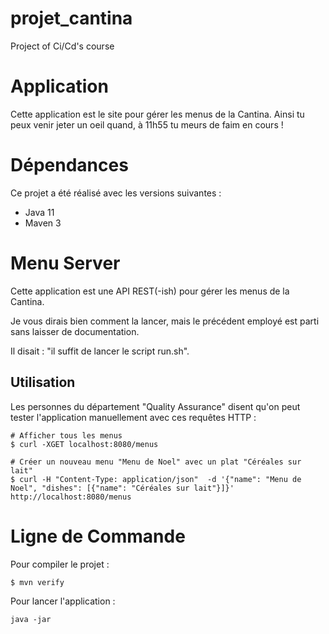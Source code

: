 # projet_cantina
Project of Ci/Cd's course

# Application

Cette application est le site pour gérer les menus de la Cantina. Ainsi tu peux venir jeter un oeil quand, à 11h55 tu meurs de faim en cours !

# Dépendances

Ce projet a été réalisé avec les versions suivantes : 

- Java 11
- Maven 3

# Menu Server

Cette application est une API REST(-ish) pour gérer les menus de la Cantina.

Je vous dirais bien comment la lancer, mais le précédent employé est parti sans laisser de documentation.

Il disait : "il suffit de lancer le script run.sh".

## Utilisation

Les personnes du département "Quality Assurance" disent qu'on peut tester l'application manuellement avec ces requêtes HTTP :

```shell
# Afficher tous les menus
$ curl -XGET localhost:8080/menus

# Créer un nouveau menu "Menu de Noel" avec un plat "Céréales sur lait"
$ curl -H "Content-Type: application/json"  -d '{"name": "Menu de Noel", "dishes": [{"name": "Céréales sur lait"}]}' http://localhost:8080/menus
```


# Ligne de Commande

Pour compiler le projet :
```shell
$ mvn verify
```
Pour lancer l'application :
```shell
java -jar
```
